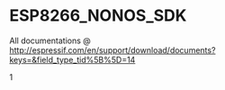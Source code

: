 # ESP8266_NONOS_SDK

All documentations @ http://espressif.com/en/support/download/documents?keys=&field_type_tid%5B%5D=14


1